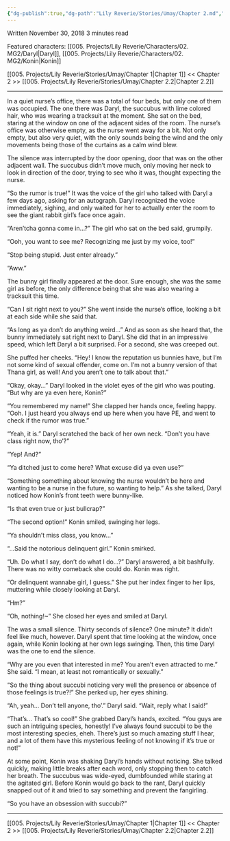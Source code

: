 ```yaml
---
{"dg-publish":true,"dg-path":"Lily Reverie/Stories/Umay/Chapter 2.md","permalink":"/lily-reverie/stories/umay/chapter-2/","created":"2024-01-20T02:03:27.592-03:00","updated":"2024-01-21T01:41:21.783-03:00"}
---
```


Written November 30, 2018
3 minutes read

Featured characters: [[005. Projects/Lily Reverie/Characters/02. MG2/Daryl\|Daryl]], [[005. Projects/Lily Reverie/Characters/02. MG2/Konin\|Konin]]

[[005. Projects/Lily Reverie/Stories/Umay/Chapter 1\|Chapter 1]] << Chapter 2 >> [[005. Projects/Lily Reverie/Stories/Umay/Chapter 2.2\|Chapter 2.2]]

---

In a quiet nurse’s office, there was a total of four beds, but only one of them was occupied. The one there was Daryl, the succubus with lime colored hair, who was wearing a tracksuit at the moment. She sat on the bed, staring at the window on one of the adjacent sides of the room. The nurse’s office was otherwise empty, as the nurse went away for a bit. Not only empty, but also very quiet, with the only sounds being the wind and the only movements being those of the curtains as a calm wind blew.

The silence was interrupted by the door opening, door that was on the other adjacent wall. The succubus didn’t move much, only moving her neck to look in direction of the door, trying to see who it was, thought expecting the nurse.

“So the rumor is true!” It was the voice of the girl who talked with Daryl a few days ago, asking for an autograph. Daryl recognized the voice immediately, sighing, and only waited for her to actually enter the room to see the giant rabbit girl’s face once again.

“Aren’tcha gonna come in…?” The girl who sat on the bed said, grumpily.

“Ooh, you want to see me? Recognizing me just by my voice, too!”

“Stop being stupid. Just enter already.”

“Aww.”

The bunny girl finally appeared at the door. Sure enough, she was the same girl as before, the only difference being that she was also wearing a tracksuit this time.

“Can I sit right next to you?” She went inside the nurse’s office, looking a bit at each side while she said that.

“As long as ya don’t do anything weird…” And as soon as she heard that, the bunny immediately sat right next to Daryl. She did that in an impressive speed, which left Daryl a bit surprised. For a second, she was creeped out.

She puffed her cheeks. “Hey! I know the reputation us bunnies have, but I’m not some kind of sexual offender, come on. I’m not a bunny version of that Thana girl, as well! And you aren’t one to talk about that.”

“Okay, okay…” Daryl looked in the violet eyes of the girl who was pouting. “But why are ya even here, Konin?”

“You remembered my name!” She clapped her hands once, feeling happy. “Ooh. I just heard you always end up here when you have PE, and went to check if the rumor was true.”

“Yeah, it is.” Daryl scratched the back of her own neck. “Don’t you have class right now, tho’?”

“Yep! And?”

“Ya ditched just to come here? What excuse did ya even use?”

“Something something about knowing the nurse wouldn’t be here and wanting to be a nurse in the future, so wanting to help.” As she talked, Daryl noticed how Konin’s front teeth were bunny-like.

“Is that even true or just bullcrap?”

“The second option!” Konin smiled, swinging her legs.

“Ya shouldn’t miss class, you know…”

“…Said the notorious delinquent girl.” Konin smirked.

“Uh. Do what I say, don’t do what I do…?” Daryl answered, a bit bashfully. There was no witty comeback she could do. Konin was right.

“Or delinquent wannabe girl, I guess.” She put her index finger to her lips, muttering while closely looking at Daryl.

“Hm?”

“Oh, nothing!~” She closed her eyes and smiled at Daryl.

The was a small silence. Thirty seconds of silence? One minute? It didn’t feel like much, however. Daryl spent that time looking at the window, once again, while Konin looking at her own legs swinging. Then, this time Daryl was the one to end the silence.

“Why are you even that interested in me? You aren’t even attracted to me.” She said. “I mean, at least not romantically or sexually.”

“So the thing about succubi noticing very well the presence or absence of those feelings is true?!” She perked up, her eyes shining.

“Ah, yeah… Don’t tell anyone, tho’.” Daryl said. “Wait, reply what I said!”

“That’s… That’s so cool!” She grabbed Daryl’s hands, excited. “You guys are such an intriguing species, honestly! I’ve always found succubi to be the most interesting species, eheh. There’s just so much amazing stuff I hear, and a lot of them have this mysterious feeling of not knowing if it’s true or not!”

At some point, Konin was shaking Daryl’s hands without noticing. She talked quickly, making little breaks after each word, only stopping then to catch her breath. The succubus was wide-eyed, dumbfounded while staring at the agitated girl. Before Konin would go back to the rant, Daryl quickly snapped out of it and tried to say something and prevent the fangirling.

“So you have an obsession with succubi?”

---

[[005. Projects/Lily Reverie/Stories/Umay/Chapter 1\|Chapter 1]] << Chapter 2 >> [[005. Projects/Lily Reverie/Stories/Umay/Chapter 2.2\|Chapter 2.2]]